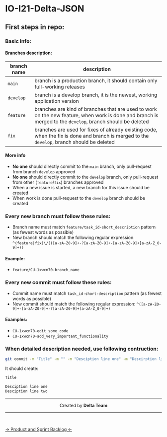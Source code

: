 # IO-I21-Delta-JSON

## First steps in repo:


### Basic info:
#### Branches description:

| branch name | description                                                                                                                                               |
| ----------- | --------------------------------------------------------------------------------------------------------------------------------------------------------- |
| `main`      | branch is a production branch, it should contain only full-working releases                                                                               |
| `develop`   | branch is a develop branch, it is the newest, working application version                                                                                 |
| `feature`   | branches are kind of branches that are used to work on the new feature, when work is done and branch is merged to the `develop`, branch should be deleted |
| `fix`       | branches are used for fixes of already existing code, when the fix is done and branch is merged to the `develop`, branch should be deleted                |

#### More info
- **No one** should directly commit to the `main` branch, only pull-request from branch `develop` approved  
- **No one** should directly commit to the `develop` branch, only pull-request from other (`feature`/`fix`) branches approved  
- When a new issue is started, a new branch for this issue should be created  
- When work is done pull-request to the `develop` branch should be created  

### Every new branch must follow these rules:
- Branch name must match `feature/task_id-short_description` pattern (as fewest words as possible)
- New branch should match the following regular expression: `^(feature|fix)\/(([a-zA-Z0-9]+-?[a-zA-Z0-9]+-[a-zA-Z0-9]+[a-zA-Z_0-9]+))`
#### Example:
- `feature/CU-1xwcn70-branch_name`


### Every new commit must follow these rules:
- Commit name must match `task_id-short-description` pattern (as fewest words as possible)
- New commit should match the following regular expression: `^([a-zA-Z0-9]+-[a-zA-Z0-9]+-?[a-zA-Z0-9]+[a-zA-Z_0-9]+)`
#### Examples:
- `CU-1xwcn70-edit_some_code`
- `CU-1xwcn70-add_very_important_functionality`

### When detailed description needed, use following contruction:
```bash
git commit -m "Title" -m "" -m "Desciption line one" -m "Descirption line two"
```
It should create:
```txt
Title

Desciption line one
Desciption line two
```


---
<p align='center' >Created by <b>Delta Team</b></p>

---
</br>

[-> Product and Sprint Backlog <-](https://1drv.ms/x/s!BFaK2JgIzo5J0SG2HdcP4ypmys5n?e=BtySb2)
